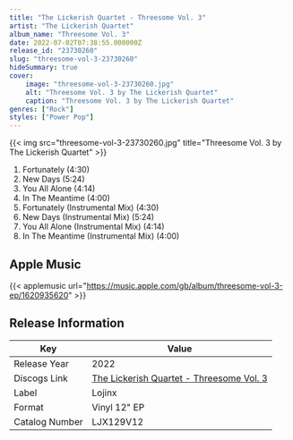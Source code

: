 ```yaml
---
title: "The Lickerish Quartet - Threesome Vol. 3"
artist: "The Lickerish Quartet"
album_name: "Threesome Vol. 3"
date: 2022-07-02T07:38:55.000000Z
release_id: "23730260"
slug: "threesome-vol-3-23730260"
hideSummary: true
cover:
    image: "threesome-vol-3-23730260.jpg"
    alt: "Threesome Vol. 3 by The Lickerish Quartet"
    caption: "Threesome Vol. 3 by The Lickerish Quartet"
genres: ["Rock"]
styles: ["Power Pop"]
---
```


{{< img src="threesome-vol-3-23730260.jpg" title="Threesome Vol. 3 by The Lickerish Quartet" >}}

<!-- section break -->

1. Fortunately  (4:30)
2. New Days (5:24)
3. You All Alone (4:14)
4. In The Meantime  (4:00)
5. Fortunately (Instrumental Mix) (4:30)
6. New Days (Instrumental Mix) (5:24)
7. You All Alone (Instrumental Mix) (4:14)
8. In The Meantime (Instrumental Mix) (4:00)

<!-- section break -->




## Apple Music
{{< applemusic url="https://music.apple.com/gb/album/threesome-vol-3-ep/1620935620" >}}






## Release Information
|  Key           | Value                                                |
| ---------------| ---------------------------------------------------- |
| Release Year   | 2022                                   |
| Discogs Link   | [The Lickerish Quartet - Threesome Vol. 3](https://www.discogs.com/release/23730260-The-Lickerish-Quartet-Threesome-Vol-3) |
| Label          | Lojinx |
| Format         | Vinyl 12" EP |
| Catalog Number | LJX129V12 |
